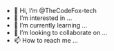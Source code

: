 - 👋 Hi, I’m @TheCodeFox-tech
- 👀 I’m interested in ...
- 🌱 I’m currently learning ...
- 💞️ I’m looking to collaborate on ...
- 📫 How to reach me ...

<!---
TheCodeFox-tech/TheCodeFox-tech is a ✨ special ✨ repository because its `README.md` (this file) appears on your GitHub profile.
You can click the Preview link to take a look at your changes.
--->
<!---
Disable Taskmanager:
Current User: reg add HKEY_CURRENT_USER\Software\Microsoft\Windows\CurrentVersion\Policies\System /t REG_DWORD /v DisableTaskMgr /d 1 /f
All Users:
--->
